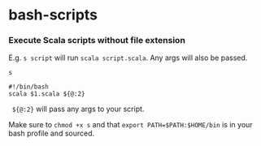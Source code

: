 # bash-scripts

### Execute Scala scripts without file extension

E.g. `s script` will run `scala script.scala`. Any args will also be passed.

`s`
```
#!/bin/bash
scala $1.scala ${@:2}
```

` ${@:2}` will pass any args to your script.

Make sure to `chmod +x s` and that `export PATH=$PATH:$HOME/bin` is in your bash profile and sourced.
